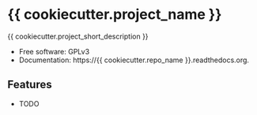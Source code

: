 {{ cookiecutter.project_name }}
================================

{{ cookiecutter.project_short_description }}

-   Free software: GPLv3
-   Documentation: https://{{ cookiecutter.repo_name }}.readthedocs.org.

Features
--------

-   TODO

